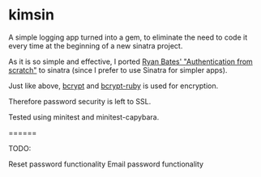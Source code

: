 kimsin
======

A simple logging app turned into a gem, to eliminate the need to code it every time at the beginning of a new sinatra project.

As it is so simple and effective, I ported <a href="http://railscasts.com/episodes/250-authentication-from-scratch">Ryan Bates' "Authentication from scratch"</a> to sinatra (since I prefer to use Sinatra for simpler apps).

Just like above, <a href="http://bcrypt.sourceforge.net/">bcrypt</a> and <a href="http://bcrypt-ruby.rubyforge.org/">bcrypt-ruby</a> is used for encryption.

Therefore password security is left to SSL. 

Tested using minitest and minitest-capybara.

======

TODO:

Reset password functionality
Email password functionality
